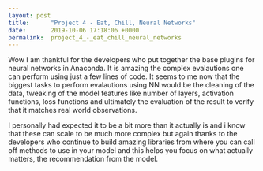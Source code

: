 ```yaml
---
layout: post
title:      "Project 4 - Eat, Chill, Neural Networks"
date:       2019-10-06 17:18:06 +0000
permalink:  project_4_-_eat_chill_neural_networks
---
```



Wow I am thankful for the developers who put together the base plugins for neural networks in Anaconda.  It is amazing the complex evalautions one can perform using just a few lines of code.  It seems to me now that the biggest tasks to perform evalautions using NN would be the cleaning of the data, tweaking of the model features like number of layers, activation functions, loss functions and ultimately the evaluation of the result to verify that it matches real world observations.

I personally had expected it to be a bit more than it actually is and i know that these can scale to be much more complex but again thanks to the developers who continue to build amazing libraries from where you can call off methods to use in your model and this helps you focus on what actually matters, the recommendation from the model.


